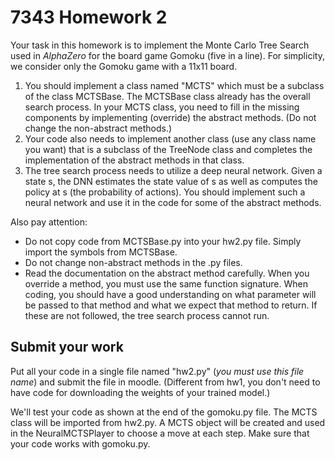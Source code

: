 # 7343 Homework 2

Your task in this homework is to implement the Monte Carlo Tree Search used in *AlphaZero* for the board game Gomoku (five in a line). For simplicity, we consider only the Gomoku game with a 11x11 board. 
1. You should implement a class named "MCTS" which must be a subclass of the class MCTSBase. The MCTSBase class already has the overall search process. In your MCTS class, you need to fill in the missing components by implementing (override) the abstract methods. (Do not change the non-abstract methods.) 
2. Your code also needs to implement another class (use any class name you want) that is a subclass of the TreeNode class and completes the implementation of the abstract methods in that class. 
3. The tree search process needs to utilize a deep neural network. Given a state s, the DNN  estimates the state value of s as well as computes the policy at s (the probability of actions). You should implement such a neural network and use it in the code for some of the abstract methods.     

Also pay attention:
 - Do not copy code from MCTSBase.py into your hw2.py file. Simply import the symbols from MCTSBase.
 - Do not change non-abstract methods in the .py files. 
 - Read the documentation on the abstract method carefully. When you override a method, you must use the same function signature. When coding, you should have a good understanding on what parameter will be passed to that method and what we expect that method to return. If these are not followed, the tree search process cannot run.

## Submit your work
Put all your code in a single file named "hw2.py" (*you must use this file name*) and submit the file in moodle. 
(Different from hw1, you don't need to have code for downloading the weights of your trained model.)

We'll test your code as shown at the end of the gomoku.py file. The MCTS class will be imported from hw2.py. A MCTS object will be created and used in the NeuralMCTSPlayer to choose a move at each step. Make sure that your code works with gomoku.py.  
 
 

